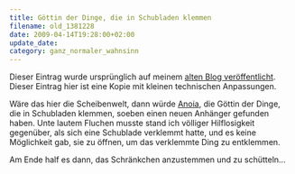 ```yaml
---
title: Göttin der Dinge, die in Schubladen klemmen
filename: old_1381228
date: 2009-04-14T19:28:00+02:00
update_date:
category: ganz_normaler_wahnsinn
---
```

Dieser Eintrag wurde ursprünglich auf meinem [alten Blog veröffentlicht](https://stu.blogger.de/stories/1381228/). Dieser Eintrag hier ist eine Kopie mit kleinen technischen Anpassungen.

Wäre das hier die Scheibenwelt, dann würde [Anoia](http://www.thediscworld.de/index.php/Anoia), die Göttin der Dinge, die in Schubladen klemmen, soeben einen neuen Anhänger gefunden haben. Unte lautem Fluchen musste stand ich völliger Hilflosigkeit gegenüber, als sich eine Schublade verklemmt hatte, und es keine Möglichkeit gab, sie zu öffnen, um das verklemmte Ding zu entklemmen.

Am Ende half es dann, das Schränkchen anzustemmen und zu schütteln...
